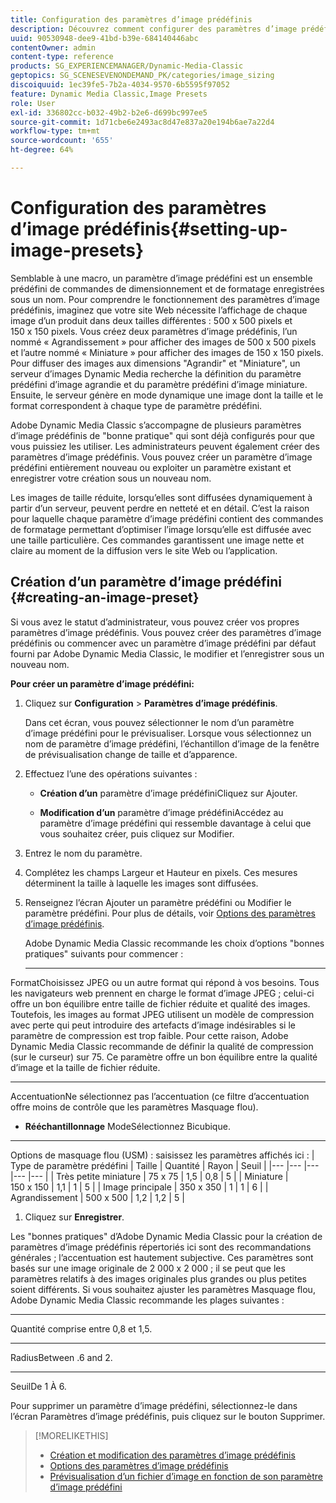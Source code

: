 ```yaml
---
title: Configuration des paramètres d’image prédéfinis
description: Découvrez comment configurer des paramètres d’image prédéfinis.
uuid: 90530948-dee9-41bd-b39e-684140446abc
contentOwner: admin
content-type: reference
products: SG_EXPERIENCEMANAGER/Dynamic-Media-Classic
geptopics: SG_SCENESEVENONDEMAND_PK/categories/image_sizing
discoiquuid: 1ec39fe5-7b2a-4034-9570-6b5595f97052
feature: Dynamic Media Classic,Image Presets
role: User
exl-id: 336802cc-b032-49b2-b2e6-d699bc997ee5
source-git-commit: 1d71cbe6e2493ac8d47e837a20e194b6ae7a22d4
workflow-type: tm+mt
source-wordcount: '655'
ht-degree: 64%

---
```


# Configuration des paramètres d’image prédéfinis{#setting-up-image-presets}

Semblable à une macro, un paramètre d’image prédéfini est un ensemble prédéfini de commandes de dimensionnement et de formatage enregistrées sous un nom. Pour comprendre le fonctionnement des paramètres d’image prédéfinis, imaginez que votre site Web nécessite l’affichage de chaque image d’un produit dans deux tailles différentes : 500 x 500 pixels et 150 x 150 pixels. Vous créez deux paramètres d’image prédéfinis, l’un nommé « Agrandissement » pour afficher des images de 500 x 500 pixels et l’autre nommé « Miniature » pour afficher des images de 150 x 150 pixels. Pour diffuser des images aux dimensions &quot;Agrandir&quot; et &quot;Miniature&quot;, un serveur d’images Dynamic Media recherche la définition du paramètre prédéfini d’image agrandie et du paramètre prédéfini d’image miniature. Ensuite, le serveur génère en mode dynamique une image dont la taille et le format correspondent à chaque type de paramètre prédéfini.

Adobe Dynamic Media Classic s’accompagne de plusieurs paramètres d’image prédéfinis de &quot;bonne pratique&quot; qui sont déjà configurés pour que vous puissiez les utiliser. Les administrateurs peuvent également créer des paramètres d’image prédéfinis. Vous pouvez créer un paramètre d’image prédéfini entièrement nouveau ou exploiter un paramètre existant et enregistrer votre création sous un nouveau nom.

Les images de taille réduite, lorsqu’elles sont diffusées dynamiquement à partir d’un serveur, peuvent perdre en netteté et en détail. C’est la raison pour laquelle chaque paramètre d’image prédéfini contient des commandes de formatage permettant d’optimiser l’image lorsqu’elle est diffusée avec une taille particulière. Ces commandes garantissent une image nette et claire au moment de la diffusion vers le site Web ou l’application.

## Création d’un paramètre d’image prédéfini {#creating-an-image-preset}

Si vous avez le statut d’administrateur, vous pouvez créer vos propres paramètres d’image prédéfinis. Vous pouvez créer des paramètres d’image prédéfinis ou commencer avec un paramètre d’image prédéfini par défaut fourni par Adobe Dynamic Media Classic, le modifier et l’enregistrer sous un nouveau nom.

**Pour créer un paramètre d’image prédéfini:**

1. Cliquez sur **Configuration** > **Paramètres d’image prédéfinis**.

   Dans cet écran, vous pouvez sélectionner le nom d’un paramètre d’image prédéfini pour le prévisualiser. Lorsque vous sélectionnez un nom de paramètre d’image prédéfini, l’échantillon d’image de la fenêtre de prévisualisation change de taille et d’apparence.

1. Effectuez l’une des opérations suivantes :

   * **Création d’un**
paramètre d’image prédéfiniCliquez sur Ajouter.

   * **Modification d’un**
paramètre d’image prédéfiniAccédez au paramètre d’image prédéfini qui ressemble davantage à celui que vous souhaitez créer, puis cliquez sur Modifier.

1. Entrez le nom du paramètre.
1. Complétez les champs Largeur et Hauteur en pixels. Ces mesures déterminent la taille à laquelle les images sont diffusées.
1. Renseignez l’écran Ajouter un paramètre prédéfini ou Modifier le paramètre prédéfini. Pour plus de détails, voir [Options des paramètres d’image prédéfinis](application-setup.md#image_preset_options).

   Adobe Dynamic Media Classic recommande les choix d’options &quot;bonnes pratiques&quot; suivants pour commencer :

   * ****
FormatChoisissez JPEG ou un autre format qui répond à vos besoins. Tous les navigateurs web prennent en charge le format d’image JPEG ; celui-ci offre un bon équilibre entre taille de fichier réduite et qualité des images. Toutefois, les images au format JPEG utilisent un modèle de compression avec perte qui peut introduire des artefacts d’image indésirables si le paramètre de compression est trop faible. Pour cette raison, Adobe Dynamic Media Classic recommande de définir la qualité de compression (sur le curseur) sur 75. Ce paramètre offre un bon équilibre entre la qualité d’image et la taille de fichier réduite.

   * ****
AccentuationNe sélectionnez pas l’accentuation (ce filtre d’accentuation offre moins de contrôle que les paramètres Masquage flou).

   * **Rééchantillonnage**
ModeSélectionnez Bicubique.

   * ****
Options de masquage flou (USM) : saisissez les paramètres affichés ici :
   | Type de paramètre prédéfini | Taille | Quantité | Rayon | Seuil |
   |--- |--- |--- |--- |--- |
   | Très petite miniature | 75 x 75 | 1,5 | 0,8 | 5 |
   | Miniature | 150 x 150 | 1,1 | 1 | 5 |
   | Image principale | 350 x 350 | 1 | 1 | 6 |
   | Agrandissement | 500 x 500 | 1,2 | 1,2 | 5 |

1. Cliquez sur **Enregistrer**.

Les &quot;bonnes pratiques&quot; d’Adobe Dynamic Media Classic pour la création de paramètres d’image prédéfinis répertoriés ici sont des recommandations générales ; l’accentuation est hautement subjective. Ces paramètres sont basés sur une image originale de 2 000 x 2 000 ; il se peut que les paramètres relatifs à des images originales plus grandes ou plus petites soient différents. Si vous souhaitez ajuster les paramètres Masquage flou, Adobe Dynamic Media Classic recommande les plages suivantes :

* ****
Quantité comprise entre 0,8 et 1,5.

* ****
RadiusBetween .6 and 2.

* ****
SeuilDe 1 À 6.

Pour supprimer un paramètre d’image prédéfini, sélectionnez-le dans l’écran Paramètres d’image prédéfinis, puis cliquez sur le bouton Supprimer.

>[!MORELIKETHIS]
>
>* [Création et modification des paramètres d’image prédéfinis](application-setup.md#creating_and_editing_image_presets)
>* [Options des paramètres d’image prédéfinis](application-setup.md#image_preset_options)
>* [Prévisualisation d’un fichier d’image en fonction de son paramètre d’image prédéfini](previewing-asset.md#previewing_an_image_asset_based_on_its_image_preset)

